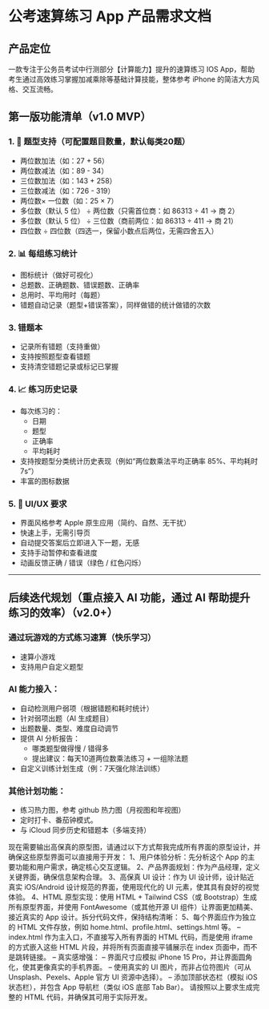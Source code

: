 # 公考速算练习 App 产品需求文档

## 产品定位

一款专注于公务员考试中行测部分【计算能力】提升的速算练习 IOS  App，帮助考生通过高效练习掌握加减乘除等基础计算技能，整体参考 iPhone 的简洁大方风格、交互流畅。

## 第一版功能清单（v1.0 MVP）

### 1. 🧩 题型支持（可配置题目数量，默认每类20题）

- 两位数加法（如：27 + 56）
- 两位数减法（如：89 - 34）
- 三位数加法（如：143 + 258）
- 三位数减法（如：726 - 319）
- 两位数× 一位数（如：25 × 7）
- 多位数（默认 5 位） ÷ 两位数（只需首位商：如 86313 ÷ 41 → 商 2）
- 多位数（默认 5 位） ÷ 三位数（商前两位：如 86313 ÷ 411 → 商 21）
- 四位数 ÷ 四位数（四选一，保留小数点后两位，无需四舍五入）

### 2. 📊 每组练习统计

- 图标统计（做好可视化）
- 总题数、正确题数、错误题数、正确率
- 总用时、平均用时（每题）
- 错题自动记录（题型+错误答案），同样做错的统计做错的次数

### 3. 错题本

- 记录所有错题（支持重做）
- 支持按照题型查看错题
- 支持清空错题记录或标记已掌握

### 4. 📈 练习历史记录

- 每次练习的：
  - 日期
  - 题型
  - 正确率
  - 平均耗时
- 支持按题型分类统计历史表现（例如“两位数乘法平均正确率 85%、平均耗时 7s”）
- 丰富的图标数据

### 5. 🎨 UI/UX 要求

- 界面风格参考 Apple 原生应用（简约、自然、无干扰）
- 快速上手，无需引导页
- 自动提交答案后立即进入下一题，无感
- 支持手动暂停和查看进度
- 动画反馈正确 / 错误（绿色 / 红色闪烁）

------

## 后续迭代规划（重点接入 AI 功能，通过 AI 帮助提升练习的效率）（v2.0+）

### 通过玩游戏的方式练习速算（快乐学习）

- 速算小游戏
- 支持用户自定义题型

### AI 能力接入：

- 自动检测用户弱项（根据错题和耗时统计）
- 针对弱项出题（AI 生成题目）
- 出题数量、类型、难度自动调节
- 提供 AI 分析报告：
  - 哪类题型做得慢 / 错得多
  - 提出建议：每天10道两位数乘法练习 + 一组除法题
- 自定义训练计划生成（例：7天强化除法训练）

### 其他计划功能：

- 练习热力图，参考 github 热力图（月视图和年视图）
- 定时打卡、番茄钟模式。
- 与 iCloud 同步历史和错题本（多端支持）



现在需要输出高保真的原型图，请通过以下方式帮我完成所有界面的原型设计，并确保这些原型界面可以直接用于开发：
1、用户体验分析：先分析这个 App 的主要功能和用户需求，确定核心交互逻辑。
2、产品界面规划：作为产品经理，定义关键界面，确保信息架构合理。
3、高保真 UI 设计：作为 UI 设计师，设计贴近真实 iOS/Android 设计规范的界面，使用现代化的 UI 元素，使其具有良好的视觉体验。
4、HTML 原型实现：使用 HTML + Tailwind CSS（或 Bootstrap）生成所有原型界面，并使用 FontAwesome（或其他开源 UI 组件）让界面更加精美、接近真实的 App 设计。拆分代码文件，保持结构清晰：
5、每个界面应作为独立的 HTML 文件存放，例如 home.html、profile.html、settings.html 等。
– index.html 作为主入口，不直接写入所有界面的 HTML 代码，而是使用 iframe 的方式嵌入这些 HTML 片段，并将所有页面直接平铺展示在 index 页面中，而不是跳转链接。
– 真实感增强： 
 – 界面尺寸应模拟 iPhone 15 Pro，并让界面圆角化，使其更像真实的手机界面。
 – 使用真实的 UI 图片，而非占位符图片（可从 Unsplash、Pexels、Apple 官方 UI 资源中选择）。
 – 添加顶部状态栏（模拟 iOS 状态栏），并包含 App 导航栏（类似 iOS 底部 Tab Bar）。
请按照以上要求生成完整的 HTML 代码，并确保其可用于实际开发。
